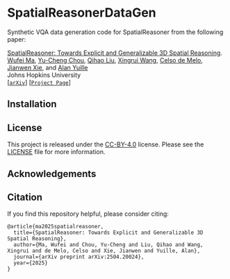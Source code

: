 # SpatialReasonerDataGen

Synthetic VQA data generation code for SpatialReasoner from the following paper:

[SpatialReasoner: Towards Explicit and Generalizable 3D Spatial Reasoning](https://spatial-reasoner.github.io/).<br/>
[Wufei Ma](https://wufeim.github.io/), [Yu-Cheng Chou](https://sites.google.com/view/yu-cheng-chou), [Qihao Liu](https://qihao067.github.io/), [Xingrui Wang](https://xingruiwang.github.io/), [Celso de Melo](https://celsodemelo.net/), [Jianwen Xie](http://www.stat.ucla.edu/~jxie/), and [Alan Yuille](https://www.cs.jhu.edu/~ayuille/)<br/>
Johns Hopkins University<br/>
[[`arXiv`](http://arxiv.org/abs/2504.20024)] [[`Project Page`](https://spatial-reasoner.github.io/)]

## Installation

## License

This project is released under the [CC-BY-4.0](https://creativecommons.org/licenses/by/4.0/deed.en) license. Please see the [LICENSE](LICENSE) file for more information.

## Acknowledgements

## Citation

If you find this repository helpful, please consider citing:

```
@article{ma2025spatialreasoner,
  title={SpatialReasoner: Towards Explicit and Generalizable 3D Spatial Reasoning},
  author={Ma, Wufei and Chou, Yu-Cheng and Liu, Qihao and Wang, Xingrui and de Melo, Celso and Xie, Jianwen and Yuille, Alan},
  journal={arXiv preprint arXiv:2504.20024},
  year={2025}
}
```
